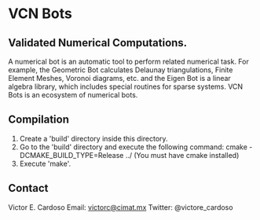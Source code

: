 VCN Bots
========

Validated Numerical Computations.
---------------------------------
A numerical bot is an automatic tool to perform related numerical task.
For example, the Geometric Bot calculates Delaunay triangulations, Finite Element Meshes,
Voronoi diagrams, etc. and the Eigen Bot is a linear algebra library, which includes
special routines for sparse systems.
VCN Bots is an ecosystem of numerical bots.

Compilation
----------
1. Create a 'build' directory inside this directory.
2. Go to the 'build' directory and execute the following command:
        cmake -DCMAKE_BUILD_TYPE=Release ../
   (You must have cmake installed)
3. Execute 'make'.


Contact
--------
Victor E. Cardoso
Email: victorc@cimat.mx
Twitter: @victore_cardoso